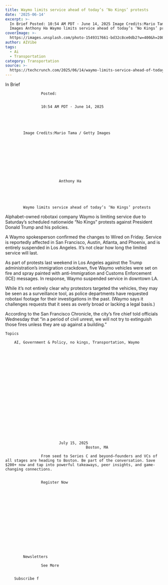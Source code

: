 ```yaml
---
title: Waymo limits service ahead of today’s ‘No Kings’ protests
date: '2025-06-14'
excerpt: >-
  In Brief Posted: 10:54 AM PDT · June 14, 2025 Image Credits:Mario Tama / Getty
  Images Anthony Ha Waymo limits service ahead of today’s ‘No Kings’ prot...
coverImage: >-
  https://images.unsplash.com/photo-1549317661-bd32c8ce0db2?w=400&h=200&fit=crop&auto=format
author: AIVibe
tags:
  - Ai
  - Transportation
category: Transportation
source: >-
  https://techcrunch.com/2025/06/14/waymo-limits-service-ahead-of-todays-no-kings-protests/
---
```

In Brief

				
				
					Posted:
					

					10:54 AM PDT · June 14, 2025
				
				
			
			

			Image Credits:Mario Tama / Getty Images

			

	
		
							
											
									
					
		
							Anthony Ha
					
	



			Waymo limits service ahead of today’s ‘No Kings’ protests

			
Alphabet-owned robotaxi company Waymo is limiting service due to Saturday’s scheduled nationwide “No Kings” protests against President Donald Trump and his policies.

A Waymo spokesperson confirmed the changes to Wired on Friday. Service is reportedly affected in San Francisco, Austin, Atlanta, and Phoenix, and is entirely suspended in Los Angeles. It’s not clear how long the limited service will last.


	
	




	
	



As part of protests last weekend in Los Angeles against the Trump administration’s immigration crackdown, five Waymo vehicles were set on fire and spray painted with anti-Immigration and Customs Enforcement (ICE) messages. In response, Waymo suspended service in downtown LA.

While it’s not entirely clear why protestors targeted the vehicles, they may be seen as a surveillance tool, as police departments have requested robotaxi footage for their investigations in the past. (Waymo says it challenges requests that it sees as overly broad or lacking a legal basis.)

According to the San Francisco Chronicle, the city’s fire chief told officials Wednesday that “in a period of civil unrest, we will not try to extinguish those fires unless they are up against a building.”


			
	Topics
	
		AI, Government & Policy, no kings, Transportation, Waymo	


		
		

		
		
			



	
	






	
					
				
							July 15, 2025
										Boston, MA
					
					From seed to Series C and beyond—founders and VCs of all stages are heading to Boston. Be part of the conversation. Save $200+ now and tap into powerful takeaways, peer insights, and game-changing connections.
							
				
					Register Now									
			
			



		
		
	
	

	
	

		
	
		
			Newsletters
							
					See More
				
					
		Subscribe f
